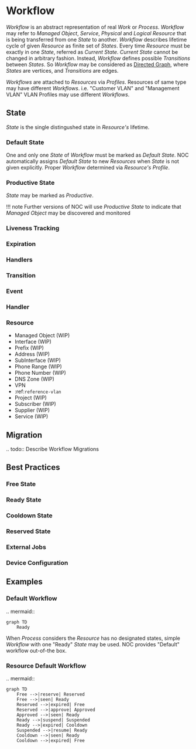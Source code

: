 # Workflow

*Workflow* is an abstract representation of real *Work* or *Process*.
*Workflow* may refer to *Managed Object*, *Service*, *Physical* and
*Logical Resource* that is being transferred from one *State* to another.
*Workflow* describes lifetime cycle of given *Resource* as finite
set of *States*. Every time *Resource* must be exactly in one *State*,
referred as *Current State*. *Current State* cannot be changed in
arbitrary fashion. Instead, *Workflow* defines possible *Transitions*
between *States*. So *Workflow* may be considered as [Directed Graph](https://en.wikipedia.org/wiki/Directed_graph),
where *States* are vertices, and *Transitions* are edges.

*Workflows* are attached to *Resources* via *Profiles*. Resources
of same type may have different *Workflows*. i.e. "Customer VLAN"
and "Management VLAN" VLAN Profiles may use different *Workflows*.

## State
*State* is the single distingushed state in *Resource's* lifetime.

### Default State
One and only one *State* of *Workflow* must be marked as *Default State*.
NOC automatically assigns *Default State* to new *Resources* when *State*
is not given explicitly. Proper *Workflow* determined via *Resource's*
*Profile*.

### Productive State
*State* may be marked as *Productive*.

<!-- prettier-ignore -->
!!! note
    Further versions of NOC will use *Productive State* to indicate
    that *Managed Object* may be discovered and monitored

### Liveness Tracking

### Expiration

### Handlers

### Transition

### Event

### Handler

### Resource

* Managed Object (WIP)
* Interface (WIP)
* Prefix (WIP)
* Address (WIP)
* SubInterface (WIP)
* Phone Range (WIP)
* Phone Number (WIP)
* DNS Zone (WIP)
* VPN
* :ref:`reference-vlan`
* Project (WIP)
* Subscriber (WIP)
* Supplier (WIP)
* Service (WIP)

## Migration
.. todo::
    Describe Workflow Migrations

## Best Practices

### Free State

### Ready State

### Cooldown State

### Reserved State

### External Jobs

### Device Configuration

## Examples

### Default Workflow
.. mermaid::

    graph TD
        Ready

When *Process* considers the *Resource* has no designated states,
simple *Workflow* with one "Ready" *State* may be used.
NOC provides "Default" workflow out-of-the box.

### Resource Default Workflow
.. mermaid::

    graph TD
        Free -->|reserve| Reserved
        Free -->|seen| Ready
        Reserved -->|expired| Free
        Reserved -->|approve| Approved
        Approved -->|seen| Ready
        Ready -->|suspend| Suspended
        Ready -->|expired| Cooldown
        Suspended -->|resume| Ready
        Cooldown -->|seen| Ready
        Cooldown -->|expired| Free

